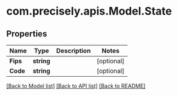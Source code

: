 
# com.precisely.apis.Model.State

## Properties

Name | Type | Description | Notes
------------ | ------------- | ------------- | -------------
**Fips** | **string** |  | [optional] 
**Code** | **string** |  | [optional] 

[[Back to Model list]](../README.md#documentation-for-models)
[[Back to API list]](../README.md#documentation-for-api-endpoints)
[[Back to README]](../README.md)

